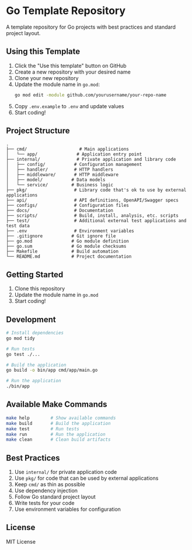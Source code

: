 # Go Template Repository

A template repository for Go projects with best practices and standard project layout.

## Using this Template

1. Click the "Use this template" button on GitHub
2. Create a new repository with your desired name
3. Clone your new repository
4. Update the module name in `go.mod`:
   ```bash
   go mod edit -module github.com/yourusername/your-repo-name
   ```
5. Copy `.env.example` to `.env` and update values
6. Start coding!

## Project Structure

```
.
├── cmd/                    # Main applications
│   └── app/               # Application entry point
├── internal/              # Private application and library code
│   ├── config/           # Configuration management
│   ├── handler/          # HTTP handlers
│   ├── middleware/       # HTTP middleware
│   ├── model/           # Data models
│   └── service/         # Business logic
├── pkg/                  # Library code that's ok to use by external applications
├── api/                  # API definitions, OpenAPI/Swagger specs
├── configs/              # Configuration files
├── docs/                 # Documentation
├── scripts/              # Build, install, analysis, etc. scripts
├── test/                 # Additional external test applications and test data
├── .env                  # Environment variables
├── .gitignore           # Git ignore file
├── go.mod               # Go module definition
├── go.sum               # Go module checksums
├── Makefile             # Build automation
└── README.md            # Project documentation
```

## Getting Started

1. Clone this repository
2. Update the module name in `go.mod`
3. Start coding!

## Development

```bash
# Install dependencies
go mod tidy

# Run tests
go test ./...

# Build the application
go build -o bin/app cmd/app/main.go

# Run the application
./bin/app
```

## Available Make Commands

```bash
make help        # Show available commands
make build       # Build the application
make test        # Run tests
make run         # Run the application
make clean       # Clean build artifacts
```

## Best Practices

1. Use `internal/` for private application code
2. Use `pkg/` for code that can be used by external applications
3. Keep `cmd/` as thin as possible
4. Use dependency injection
5. Follow Go standard project layout
6. Write tests for your code
7. Use environment variables for configuration

## License

MIT License 